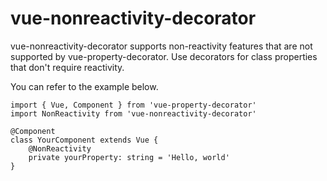 # vue-nonreactivity-decorator

vue-nonreactivity-decorator supports non-reactivity features that are not supported by vue-property-decorator. Use decorators for class properties that don't require reactivity.

You can refer to the example below.

```
import { Vue, Component } from 'vue-property-decorator'
import NonReactivity from 'vue-nonreactivity-decorator'

@Component
class YourComponent extends Vue {
    @NonReactivity
    private yourProperty: string = 'Hello, world'
}
```